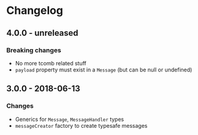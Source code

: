 # Changelog

## 4.0.0 - unreleased

### Breaking changes

- No more tcomb related stuff
- `payload` property must exist in a `Message` (but can be null or undefined)

## 3.0.0 - 2018-06-13

### Changes

- Generics for `Message`, `MessageHandler` types
- `messageCreator` factory to create typesafe messages